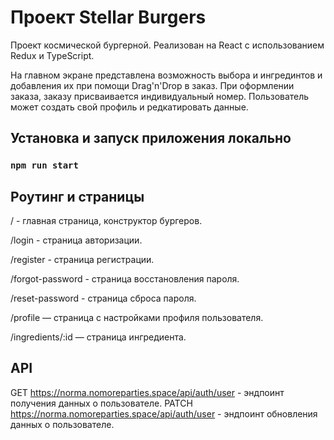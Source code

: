 # Проект Stellar Burgers

Проект космической бургерной. Реализован на React с использованием Redux и TypeScript. 

На главном экране представлена возможность выбора и ингрединтов и добавления их при помощи Drag'n'Drop в заказ. При оформлении заказа, заказу присваивается индивидуальный номер. Пользователь может создать свой профиль и редкатировать данные. 

## Установка и запуск приложения локально

### `npm run start`

## Роутинг и страницы

/ - главная страница, конструктор бургеров.

/login - страница авторизации.

/register - страница регистрации.

/forgot-password - страница восстановления пароля.

/reset-password - страница сброса пароля.

/profile — страница с настройками профиля пользователя.

/ingredients/:id — страница ингредиента. 

## API

GET https://norma.nomoreparties.space/api/auth/user - эндпоинт получения данных о пользователе.
PATCH https://norma.nomoreparties.space/api/auth/user - эндпоинт обновления данных о пользователе.